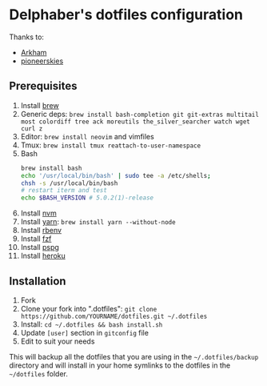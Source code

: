 Delphaber's dotfiles configuration
===============================

Thanks to:

* [Arkham](https://github.com/Arkham)
* [pioneerskies](https://github.com/pioneerskies)

## Prerequisites

 1. Install [brew](https://brew.sh/)
 2. Generic deps: `brew install bash-completion git git-extras multitail most colordiff tree ack moreutils the_silver_searcher watch wget curl z`
 3. Editor: `brew install neovim` and vimfiles
 4. Tmux: `brew install tmux reattach-to-user-namespace`
 5. Bash
      ```bash
      brew install bash
      echo '/usr/local/bin/bash' | sudo tee -a /etc/shells;
      chsh -s /usr/local/bin/bash
      # restart iterm and test
      echo $BASH_VERSION # 5.0.2(1)-release
      ```
 6. Install [nvm](https://github.com/creationix/nvm#install-script)
 7. Install [yarn](https://yarnpkg.com/lang/en/docs/install/#mac-stable): `brew install yarn --without-node`
 8. Install [rbenv](https://github.com/rbenv/rbenv#homebrew-on-macos)
 9. Install [fzf](https://github.com/junegunn/fzf#using-homebrew-or-linuxbrew)
10. Install [pspg](https://github.com/okbob/pspg)
11. Install [heroku](https://devcenter.heroku.com/articles/heroku-cli#download-and-install)

## Installation

1. Fork 
2. Clone your fork into ".dotfiles":
   `git clone https://github.com/YOURNAME/dotfiles.git ~/.dotfiles`
3. Install:
   `cd ~/.dotfiles && bash install.sh`
4. Update `[user]` section in `gitconfig` file
5. Edit to suit your needs

This will backup all the dotfiles that you are using in the `~/.dotfiles/backup`
directory and will install in your home symlinks to the dotfiles in the
`~/dotfiles` folder.
